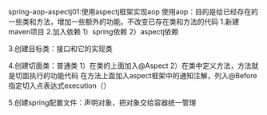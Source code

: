 spring-aop-aspectj01:使用aspectj框架实现aop
使用aop：目的是给已经存在的一些类和方法，增加一些额外的功能。不改变已存在类和方法的代码
1.新建maven项目
2.加入依赖
  1）spring依赖
  2）aspectj依赖
  
3.创建目标类：接口和它的实现类 

4.创建切面类：普通类
   1）在类的上面加入@Aspect
   2）在类中定义方法，方法就是切面执行的功能代码
      在方法上面加入aspect框架中的通知注解，列入@Before
      指定切入点表达式execution（）
      
5.创建spring配置文件：声明对象，把对象交给容器统一管理       
 